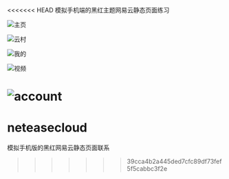 <<<<<<< HEAD
模拟手机端的黑红主题网易云静态页面练习

![主页](C:\Users\我拥有它\Desktop\主页.png)



![云村](C:\Users\我拥有它\Desktop\云村.png)



![我的](C:\Users\我拥有它\Desktop\我的.png)



![视频](C:\Users\我拥有它\Desktop\视频.png)



![account](C:\Users\我拥有它\Desktop\account.png)
=======
# neteasecloud
模拟手机版的黑红网易云静态页面联系
>>>>>>> 39cca4b2a445ded7cfc89df73fef5f5cabbc3f2e
